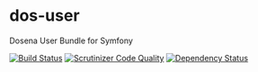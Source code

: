 # dos-user
Dosena User Bundle for Symfony

[![Build Status](https://travis-ci.org/liverbool/dos-user-bundle.svg?branch=master)](https://travis-ci.org/liverbool/dos-user-bundle)
[![Scrutinizer Code Quality](https://scrutinizer-ci.com/g/liverbool/dos-user-bundle/badges/quality-score.png?b=master)](https://scrutinizer-ci.com/g/liverbool/dos-user-bundle/?branch=master)
[![Dependency Status](https://www.versioneye.com/user/projects/558a8ada306662001e0004b3/badge.svg?style=flat)](https://www.versioneye.com/user/projects/558a8ada306662001e0004b3)
